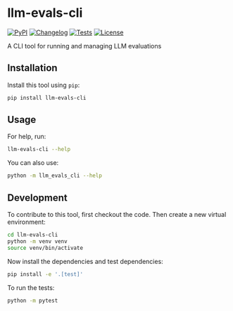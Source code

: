 # llm-evals-cli

[![PyPI](https://img.shields.io/pypi/v/llm-evals-cli.svg)](https://pypi.org/project/llm-evals-cli/)
[![Changelog](https://img.shields.io/github/v/release/kevinschaul/llm-evals-cli?include_prereleases&label=changelog)](https://github.com/kevinschaul/llm-evals-cli/releases)
[![Tests](https://github.com/kevinschaul/llm-evals-cli/actions/workflows/test.yml/badge.svg)](https://github.com/kevinschaul/llm-evals-cli/actions/workflows/test.yml)
[![License](https://img.shields.io/badge/license-MIT-blue.svg)](https://github.com/kevinschaul/llm-evals-cli/blob/master/LICENSE)

A CLI tool for running and managing LLM evaluations

## Installation

Install this tool using `pip`:
```bash
pip install llm-evals-cli
```
## Usage

For help, run:
```bash
llm-evals-cli --help
```
You can also use:
```bash
python -m llm_evals_cli --help
```
## Development

To contribute to this tool, first checkout the code. Then create a new virtual environment:
```bash
cd llm-evals-cli
python -m venv venv
source venv/bin/activate
```
Now install the dependencies and test dependencies:
```bash
pip install -e '.[test]'
```
To run the tests:
```bash
python -m pytest
```
